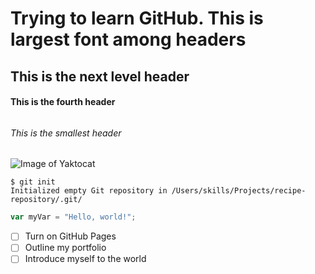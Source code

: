 #  <h1> Trying to learn GitHub. This is largest font among headers

## <h2> This is the next level header

####  <h4> This is the fourth header

######  <h6> This is the smallest header

![Image of Yaktocat](https://octodex.github.com/images/yaktocat.png)

```
$ git init
Initialized empty Git repository in /Users/skills/Projects/recipe-repository/.git/
```
``` javascript
var myVar = "Hello, world!";
```

- [ ] Turn on GitHub Pages
- [ ] Outline my portfolio
- [ ] Introduce myself to the world
